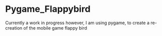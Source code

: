 # Pygame_Flappybird
Currently a work in progress however, I am using pygame, to create a re-creation of the mobile game flappy bird
